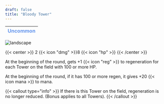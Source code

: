 ```yaml
---
draft: false
title: "Bloody Tower"
---
```

| <span style="color:CornflowerBlue"> Uncommon </span> |
|--------|

![landscape](/images/towers/towerS_80.png)

{{< center >}}
2 {{< icon "dmg" >}}8 {{< icon "hp" >}}
{{< /center >}}

At the beginning of the round, gets +1 {{< icon "reg" >}} to regeneration for each Tower on the field with 100 or more HP.

At the beginning of the round, if it has 100 or more regen, it gives +20 {{< icon mana >}} to mana.

{{< callout type="info" >}}
If there is this Tower on the field, regeneration is no longer reduced. (Bonus applies to all Towers).
{{< /callout >}}

